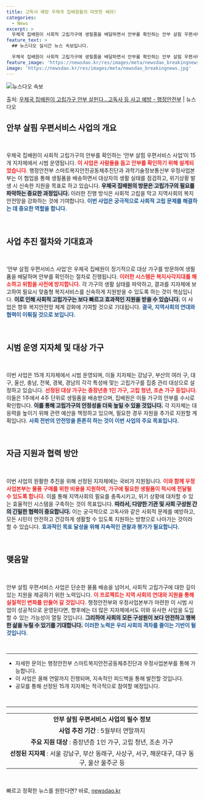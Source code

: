 ```yaml
---
title: 고독사 예방 우체국 집배원들의 따뜻한 배려!
categories:
  - News
excerpt: >
  우체국 집배원이 사회적 고립가구에 생필품을 배달하면서 안부를 확인하는 안부 살핌 우편서비스 사업이 15개 지…
feature_text: >
  ## 뉴스다오 실시간 뉴스 속보입니다.

  우체국 집배원이 사회적 고립가구에 생필품을 배달하면서 안부를 확인하는 안부 살핌 우편서비스 사업이 15개 지…
feature_image: 'https://newsdao.kr/res/images/meta/newsdao_breakingnews.jpg'
image: 'https://newsdao.kr/res/images/meta/newsdao_breakingnews.jpg'
---
```


![뉴스다오 속보](https://newsdao.kr/res/images/meta/newsdao_breakingnews.jpg)

<p>출처: <a href="https://newsdao.kr/3852" rel="dofollow">우체국 집배원이 고립가구 안부 살핀다…고독사 등 사고 예방 - 행정안전부</a> | 뉴스다오</p>

<h2 data-ke-size="size26">안부 살핌 우편서비스 사업의 개요</h2>

<p data-ke-size="size16">&nbsp;</p>
우체국 집배원이 사회적 고립가구의 안부를 확인하는 ‘안부 살핌 우편서비스 사업’이 15개 지자체에서 시범 운영됩니다. <b><span style="color: #ee2323;">이 사업은 사람들을 돕고 안부를 확인하기 위해 설계되었습니다.</span></b> 행정안전부 스마트복지안전공동체추진단과 과학기술정보통신부 우정사업본부는 이 협업을 통해 생필품을 배송하면서 대상자의 생활 실태를 점검하고, 위기상황 발생 시 신속한 지원을 목표로 하고 있습니다. <b><span style="background-color: #21538527;">우체국 집배원의 방문은 고립가구의 필요를 파악하는 중요한 과정입니다.</span></b> 이러한 진행 방식은 사회적 고립을 막고 지역사회의 복지 안전망을 강화하는 것에 기여합니다. <b><span style="color: #1a5490;">이번 사업은 궁극적으로 사회적 고립 문제를 해결하는 데 중요한 역할을 합니다.</span></b>

<p data-ke-size="size16">&nbsp;</p>

<h2 data-ke-size="size26">사업 추진 절차와 기대효과</h2>

<p data-ke-size="size16">&nbsp;</p>
‘안부 살핌 우편서비스 사업’은 우체국 집배원이 정기적으로 대상 가구를 방문하여 생필품을 배달하며 안부를 확인하는 절차로 진행됩니다. <b><span style="color: #ee2323;">이러한 시스템은 복지사각지대를 해소하고 위험을 사전에 방지합니다.</span></b> 각 가구의 생활 실태를 파악하고, 결과를 지자체에 보고하여 필요시 맞춤형 복지서비스를 신속하게 지원받을 수 있도록 하는 것이 핵심입니다. <b><span style="background-color: #21538527;">이로 인해 사회적 고립가구는 보다 빠르고 효과적인 지원을 받을 수 있습니다.</span></b> 이 사업은 향후 복지안전망 체계 강화에 기여할 것으로 기대됩니다. <b><span style="color: #1a5490;">결국, 지역사회의 연대와 협력이 이뤄질 것으로 보입니다.</span></b>

<p data-ke-size="size16">&nbsp;</p>

<h2 data-ke-size="size26">시범 운영 지자체 및 대상 가구</h2>

<p data-ke-size="size16">&nbsp;</p>
이번 사업은 15개 지자체에서 시범 운영되며, 이들 지자체는 강남구, 부산의 여러 구, 대구, 울산, 충남, 전북, 경북, 경남의 각각 특성에 맞는 고립가구를 집중 관리 대상으로 설정하고 있습니다. <b><span style="color: #ee2323;">선정된 대상 가구는 중장년층 1인 가구, 고립 청년, 조손 가구 등입니다.</span></b> 이들은 1주에서 4주 단위로 생필품을 배송받으며, 집배원은 이들 가구의 안부를 수시로 확인합니다. <b><span style="background-color: #21538527;">이를 통해 고립가구의 안정성을 더욱 높일 수 있을 것입니다.</span></b> 각 지자체는 대응력을 높이기 위해 관련 예산을 책정하고 있으며, 필요한 경우 자원을 추가로 지원할 계획입니다. <b><span style="color: #1a5490;">사회 전반의 안전망을 튼튼히 하는 것이 이번 사업의 주요 목표입니다.</span></b>

<p data-ke-size="size16">&nbsp;</p>

<h2 data-ke-size="size26">자금 지원과 협력 방안</h2>

<p data-ke-size="size16">&nbsp;</p>
이번 사업의 원활한 추진을 위해 선정된 지자체에는 국비가 지원됩니다. <b><span style="color: #ee2323;">이와 함께 우정사업본부는 물품 구매를 위한 비용을 지원하여, 가구에 필요한 생필품이 적시에 전달될 수 있도록 합니다.</span></b> 이를 통해 지역사회의 필요를 충족시키고, 위기 상황에 대처할 수 있는 효율적인 시스템을 구축하는 것이 목표입니다. <b><span style="background-color: #21538527;">따라서, 다양한 기관 및 사회 구성원 간의 긴밀한 협력이 중요합니다.</span></b> 이는 궁극적으로 고독사와 같은 사회적 문제를 예방하고, 모든 시민이 안전하고 건강하게 생활할 수 있도록 지원하는 방향으로 나아가는 것이라 할 수 있습니다. <b><span style="color: #1a5490;">효과적인 목표 달성을 위해 지속적인 관찰과 평가가 필요합니다.</span></b>

<p data-ke-size="size16">&nbsp;</p>

<h2 data-ke-size="size26">맺음말</h2>

<p data-ke-size="size16">&nbsp;</p>
안부 살핌 우편서비스 사업은 단순한 물품 배송을 넘어서, 사회적 고립가구에 대한 깊이 있는 지원을 제공하기 위한 노력입니다. <b><span style="color: #ee2323;">이 프로젝트는 지역 사회의 연대와 지원을 통해 실질적인 변화를 만들어 갈 것입니다.</span></b> 행정안전부와 우정사업본부가 마련한 이 시범 사업이 성공적으로 운영된다면, 향후에는 더 많은 지자체에서도 이와 유사한 사업을 도입할 수 있는 가능성이 열릴 것입니다. <b><span style="background-color: #21538527;">그리하여 사회의 모든 구성원이 보다 안전하고 행복한 삶을 누릴 수 있기를 기대합니다.</span></b> <b><span style="color: #1a5490;">이러한 노력은 우리 사회의 격차를 줄이는 기반이 될 것입니다.</span></b>

<p data-ke-size="size16">&nbsp;</p>
<hr>
<ul>
    <li>자세한 문의는 행정안전부 스마트복지안전공동체추진단과 우정사업본부를 통해 가능합니다.</li>
    <li>이 사업은 올해 연말까지 진행되며, 지속적인 피드백을 통해 발전할 것입니다.</li>
    <li>공모를 통해 선정된 15개 지자체는 적극적으로 참여할 예정입니다.</li>
</ul>
<p data-ke-size="size16">&nbsp;</p>
<hr>
<table>
    <tr>
        <td style="text-align: center; height: 17px;"><b>안부 살핌 우편서비스 사업의 필수 정보</b></td>
    </tr>
    <tr>
        <td style="text-align: center; height: 17px;"><b>사업 추진 기간</b> : 5월부터 연말까지</td>
    </tr>
    <tr>
        <td style="text-align: center; height: 17px;"><b>주요 지원 대상</b> : 중장년층 1인 가구, 고립 청년, 조손 가구</td>
    </tr>
    <tr>
        <td style="text-align: center; height: 17px;"><b>선정된 지자체</b> : 서울 강남구, 부산 동래구, 사상구, 서구, 해운대구, 대구 동구, 울산 울주군 등</td>
    </tr>
</table>
<p data-ke-size="size16">&nbsp;</p> 

빠르고 정확한 뉴스를 원한다면? 바로, <a href="https://newsdao.kr" rel="dofollow">newsdao.kr</a>


